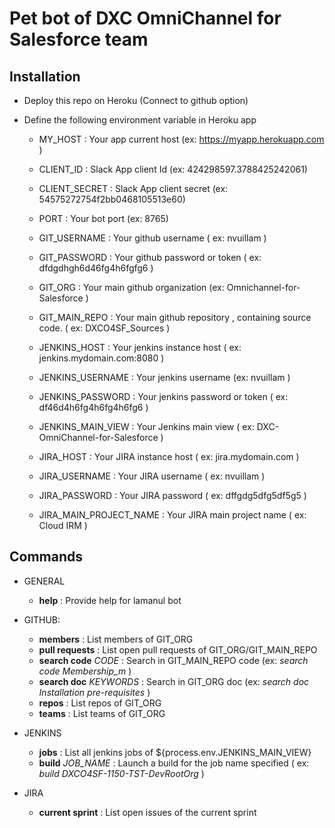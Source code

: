 # Pet bot of DXC OmniChannel for Salesforce team

## Installation

- Deploy this repo on Heroku (Connect to github option)

- Define the following environment variable in Heroku app

  - MY_HOST : Your app current host (ex: https://myapp.herokuapp.com )
  - CLIENT_ID : Slack App client Id (ex: 424298597.3788425242061)
  - CLIENT_SECRET : Slack App client secret (ex: 54575272754f2bb0468105513e60)
  - PORT : Your bot port (ex: 8765)

  - GIT_USERNAME : Your github username ( ex: nvuillam )
  - GIT_PASSWORD : Your github password or token ( ex: dfdgdhgh6d46fg4h6fgfg6 )

  - GIT_ORG : Your main github organization  (ex: Omnichannel-for-Salesforce )
  - GIT_MAIN_REPO : Your main github repository , containing source code. ( ex: DXCO4SF_Sources )

  - JENKINS_HOST : Your jenkins instance host ( ex: jenkins.mydomain.com:8080 )
  - JENKINS_USERNAME : Your jenkins username (ex: nvuillam )
  - JENKINS_PASSWORD : Your jenkins password or token ( ex: df46d4h6fg4h6fg4h6fg6 )

  - JENKINS_MAIN_VIEW : Your Jenkins main view ( ex: DXC-OmniChannel-for-Salesforce )

  - JIRA_HOST : Your JIRA instance host ( ex: jira.mydomain.com )
  - JIRA_USERNAME : Your JIRA username ( ex: nvuillam )
  - JIRA_PASSWORD : Your JIRA password ( ex: dffgdg5dfg5df5g5 )

  - JIRA_MAIN_PROJECT_NAME : Your JIRA main project name ( ex: Cloud IRM )

## Commands

- GENERAL
  - **help** : Provide help for lamanul bot

- GITHUB:
  - **members** : List members of GIT_ORG
  - **pull requests** : List open pull requests of GIT_ORG/GIT_MAIN_REPO
  - **search code** _CODE_ : Search in GIT_MAIN_REPO code (ex: _search code Membership_m_ )
  - **search doc** _KEYWORDS_ : Search in GIT_ORG doc (ex: _search doc Installation pre-requisites_ )
  - **repos** : List repos of GIT_ORG
  - **teams** : List teams of GIT_ORG

- JENKINS
  - **jobs** : List all jenkins jobs of ${process.env.JENKINS_MAIN_VIEW}
  - **build** _JOB_NAME_ : Launch a build for the job name specified ( ex: _build DXCO4SF-1150-TST-DevRootOrg_ )

- JIRA
  - **current sprint** : List open issues of the current sprint
